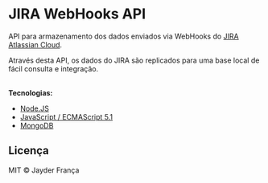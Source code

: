 # JIRA WebHooks API

API para armazenamento dos dados enviados via WebHooks do [JIRA Atlassian Cloud](https://jira.atlassian.com/secure/Dashboard.jspa).

Através desta API, os dados do JIRA são replicados para uma base local de fácil consulta e integração.
<br><br>

**Tecnologias:**

- [Node.JS](https://nodejs.org/en/)
- [JavaScript / ECMAScript 5.1](http://ecma-international.org/ecma-262/5.1/)
- [MongoDB](https://www.mongodb.com/community)

## Licença

MIT © Jayder França
